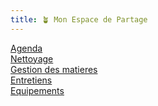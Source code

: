 ```yaml
---
title: 🪴 Mon Espace de Partage
---
```


[Agenda](notes/AgendaMaJournee.md)\
[Nettoyage](notes/nettoyage/nettoyage.md)\
[Gestion des matieres](notes/departements/GestionDesMatieres.md)\
[Entretiens](notes/entretiens/L_Entretiens.md)\
[Equipements](notes/departements/L_Equipements.md)
